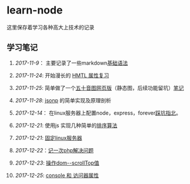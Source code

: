 # learn-node
这里保存着学习各种高大上技术的记录

## 学习笔记  
1. *2017-11-9*： 主要记录了一些markdown[基础语法](./learn-Markdown-base.md)

2. *2017-11-24*: 开始漫长的 [HMTL 属性复习](./HTML_Attributes/index.html)

3. *2017-11-25*: 简单做了一个[五十音图网页版](./Japanese_Phonogram_Fifty/index.html)（静态图，后续功能留坑）[笔记](./Japanese_Phonogram_Fifty/node.md)

4. *2017-11-28*: [jsonp](./jsonp/jsonp_node.md) 的简单实现及原理剖析

5. *2017-12-14*： 在linux服务器上配置node，express，forever[踩坑指北](./linux_node/learn_node.md)。 

6. *2017-12-21*: 使用js 实现几种简单的[排序算法](./js_Sorting_algorithm/learn_node.md)

7. *2017-12-21*: [固定linux服务器](./liunx_attack/learn_node.md)

8. *2017-12-22*：[记一次php解决问题](./php_node/learn_node.md)

9. *2017-12-23*: [操作dom--scrollTop值](./DOM_scrollTop/learn_node.md)

10. *2017-12-25*: [console 和 访问器属性](./console/learn_node.md)